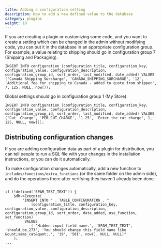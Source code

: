 ```yaml
---
title: Adding a configuration setting 
description: How to add a new defined value to the database 
category: plugins
weight: 10
---
```


If you are creating a plugin or customizing some code, and you want to create a setting which can be changed in the admin without modifying code, you can put it in the database in an appropriate configuration group.  For example, a value relating to shipping should go in configuration group 7 (Shipping and Packaging).  

```
INSERT INTO configuration (configuration_title, configuration_key, configuration_value, configuration_description, configuration_group_id, sort_order, last_modified, date_added) VALUES ('Canada Shipping Surcharge', 'CANADA_SHIPPING_SURCHARGE', '12', 'Additional fee for shipping to Canada - added to quote from shipper', 7, 125, NULL, now());
```

Global settings should go in configuration group 1 (My Store).

```
INSERT INTO configuration (configuration_title, configuration_key, configuration_value, configuration_description, configuration_group_id, sort_order, last_modified, date_added) VALUES ('Cut  Charge', 'PER_CUT_CHARGE', '1.25', 'Enter the cut charge', 1, 125, NULL, now());
```

## Distributing configuration changes 

If you are adding configuration data as part of a plugin for distribution, 
you can tell people to run a SQL file with your changes in the installation instructions, or you can do it automatically. 

To make configuration changes automatically, add a new function to `includes/functions/extra_functions` (or the same folder on the admin side), and do the operations there after verifying they haven't already been done. 

```

if (!defined('SPAM_TEST_TEXT')) {
    $db->Execute(
        "INSERT INTO " . TABLE_CONFIGURATION . " 
            (configuration_title, configuration_key, configuration_value, configuration_description, configuration_group_id, sort_order, date_added, use_function, set_function) 
         VALUES 
            ( 'Hidden input field name.', 'SPAM_TEST_TEXT', 'should_be_273', 'You should change this field name like &quot;sams_cat&quot;.', '19', '501', now(), NULL, NULL)"
    );
... 
```
